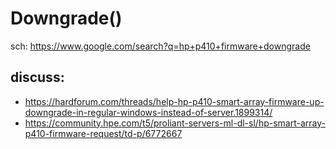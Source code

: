 # Downgrade()
sch: https://www.google.com/search?q=hp+p410+firmware+downgrade

## discuss:
- https://hardforum.com/threads/help-hp-p410-smart-array-firmware-up-downgrade-in-regular-windows-instead-of-server.1899314/
- https://community.hpe.com/t5/proliant-servers-ml-dl-sl/hp-smart-array-p410-firmware-request/td-p/6772667

